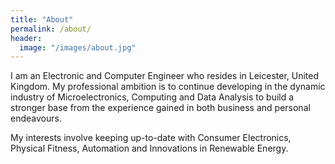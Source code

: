```yaml
---
title: "About"
permalink: /about/
header:
  image: "/images/about.jpg"
---
```


I am an Electronic and Computer Engineer who resides in Leicester, United Kingdom. My professional ambition is to continue developing in the dynamic industry of Microelectronics, Computing and Data Analysis to build a stronger base from the experience gained in both business and personal endeavours.

My interests involve keeping up-to-date with Consumer Electronics, Physical Fitness, Automation and Innovations in Renewable Energy.
